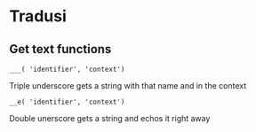 # Tradusi

## Get text functions

	___( 'identifier', 'context')
Triple underscore gets a string with that name and in the context

	__e( 'identifier', 'context')

Double unerscore gets a string and echos it right away